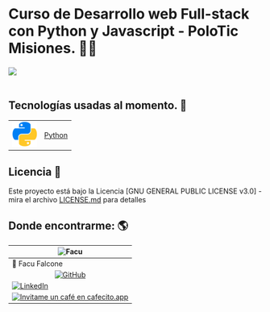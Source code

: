 # Curso de Desarrollo web Full-stack con Python y Javascript - PoloTic Misiones. 👨‍💻
<a href="https://github.com/caidevOficial/tp_laboratorio_1">
  <img align="center" src="https://github-readme-stats.vercel.app/api?username=caidevOficial&show_icons=true&theme=tokyonight" />
</a></br></br>

## Tecnologías usadas al momento. 📌
<table>
   <tbody>
       <tr>
           <td><a href="https://www.python.org/downloads/" target="_blank">
                   <img alt="Pyhton" src="https://github.com/caidevOficial/Logos/blob/master/py_logo1_1.png" width="50px" height="50px" /></td>
           <td><a href="https://www.python.org/downloads/">Python</a></td>
       </tr>
   </tbody>
</table>
    
## Licencia 📄
Este proyecto está bajo la Licencia [GNU GENERAL PUBLIC LICENSE v3.0] - mira el archivo [LICENSE.md](LICENSE) para detalles

## Donde encontrarme: 🌎
|<img class="circular" alt="Facu" src="https://avatars1.githubusercontent.com/u/12877139?s=400&u=d369ee24466653d9bbeeb9654930e3ff1c67b76a&v=4" width="80px" height="80px" />|
|------------|
|🤴 Facu Falcone|
|<center><a href="https://github.com/caidevOficial/"><img alt="GitHub" src="https://img.shields.io/badge/GitHub-%2312100E.svg?&style=for-the-badge&logo=Github&logoColor=white" width="95px" height="30px" /></center>|
|<a href="https://www.linkedin.com/in/facundo-falcone/"><img alt="LinkedIn" src="https://img.shields.io/badge/linkedin-%230077B5.svg?&style=for-the-badge&logo=linkedin&logoColor=white" width="95px" height="30px" />|
|<a href="https://cafecito.app/caidevoficial/"><img alt='Invitame un café en cafecito.app' srcset='https://cdn.cafecito.app/imgs/buttons/button_5.png 1x, https://cdn.cafecito.app/imgs/buttons/button_5_2x.png 2x, https://cdn.cafecito.app/imgs/buttons/button_5_3.75x.png 3.75x' src='https://cdn.cafecito.app/imgs/buttons/button_5.png' width="95px" height="30px" />|

